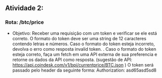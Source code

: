 ## Atividade 2:

### Rota: /btc/price

- Objetivo: Receber uma requisição com um token e verificar se ele está correto. O formato do token deve ser uma string de 12 caracteres contendo letras e números. Caso o formato do token esteja incorreto, devolva o erro como resposta invalid token. . Caso o formato do token esteja correto, faça um fetch em uma API externa de sua preferencia e retorne os dados da API como resposta. (sugestão de API: https://api.coindesk.com/v1/bpi/currentprice/BTC.json ) O token será passado pelo header da seguinte forma: Authorization: asd65asd5sd8
